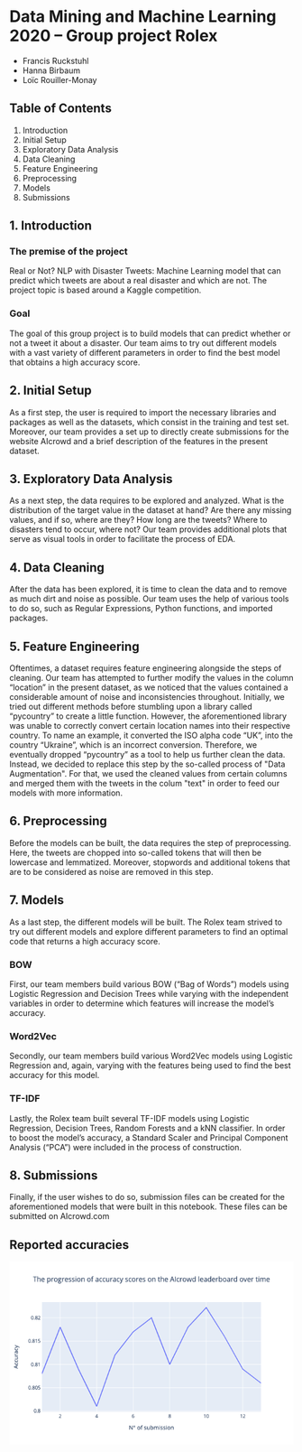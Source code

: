 # Data Mining and Machine Learning 2020 – Group project Rolex

- Francis Ruckstuhl
- Hanna Birbaum
- Loïc Rouiller-Monay

## Table of Contents
1. Introduction
2. Initial Setup 
3. Exploratory Data Analysis
4. Data Cleaning
5. Feature Engineering
6. Preprocessing
7. Models
8. Submissions

## 1. Introduction
### The premise of the project 
Real or Not? NLP with Disaster Tweets: Machine Learning model that can predict which tweets are about a real disaster and which are not. The project topic is based around a Kaggle competition.

### Goal
The goal of this group project is to build models that can predict whether or not a tweet it about a disaster. Our team aims to try out different models with a vast variety of different parameters in order to find the best model that obtains a high accuracy score.

## 2. Initial Setup
As a first step, the user is required to import the necessary libraries and packages as well as the datasets, which consist in the training and test set. Moreover, our team provides a set up to directly create submissions for the website AIcrowd and a brief description of the features in the present dataset.

## 3. Exploratory Data Analysis
As a next step, the data requires to be explored and analyzed. What is the distribution of the target value in the dataset at hand? Are there any missing values, and if so, where are they? How long are the tweets? Where to disasters tend to occur, where not? Our team provides additional plots that serve as visual tools in order to facilitate the process of EDA.

## 4. Data Cleaning
After the data has been explored, it is time to clean the data and to remove as much dirt and noise as possible. Our team uses the help of various tools to do so, such as Regular Expressions, Python functions, and imported packages.

## 5. Feature Engineering
Oftentimes, a dataset requires feature engineering alongside the steps of cleaning. Our team has attempted to further modify the values in the column “location” in the present dataset, as we noticed that the values contained a considerable amount of noise and inconsistencies throughout. Initially, we tried out different methods before stumbling upon a library called “pycountry” to create a little function. However, the aforementioned library was unable to correctly convert certain location names into their respective country. To name an example, it converted the ISO alpha code “UK”, into the country “Ukraine”, which is an incorrect conversion. Therefore, we eventually dropped “pycountry” as a tool to help us further clean the data. Instead, we decided to replace this step by the so-called process of "Data Augmentation". For that, we used the cleaned values from certain columns and merged them with the tweets in the colum "text" in order to feed our models with more information.

## 6. Preprocessing
Before the models can be built, the data requires the step of preprocessing. Here, the tweets are chopped into so-called tokens that will then be lowercase and lemmatized. Moreover, stopwords and additional tokens that are to be considered as noise are removed in this step.

## 7. Models
As a last step, the different models will be built. The Rolex team strived to try out different models and explore different parameters to find an optimal code that returns a high accuracy score.

### BOW
First, our team members build various BOW (“Bag of Words”) models using Logistic Regression and Decision Trees while varying with the independent variables in order to determine which features will increase the model’s accuracy.

### Word2Vec
Secondly, our team members build various Word2Vec models using Logistic Regression and, again, varying with the features being used to find the best accuracy for this model.

### TF-IDF
Lastly, the Rolex team built several TF-IDF models using Logistic Regression, Decision Trees, Random Forests and a kNN classifier. In order to boost the model’s accuracy, a Standard Scaler and Principal Component Analysis (“PCA”) were included in the process of construction.

## 8. Submissions
Finally, if the user wishes to do so, submission files can be created for the aforementioned models that were built in this notebook. These files can be submitted on AIcrowd.com

## Reported accuracies

![alt text](https://github.com/loicrouillermonay/DMML2020_Rolex/blob/wrap-up/documents/plots/acc-plot.png)